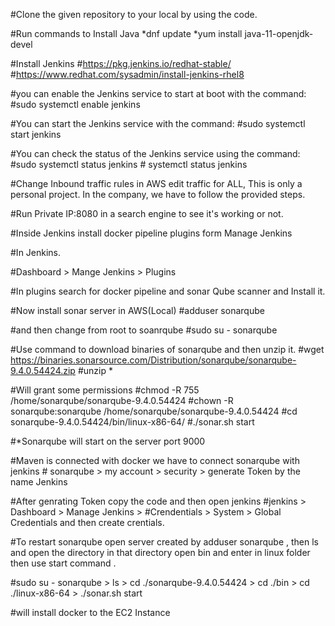 #Clone the given repository to your local by using the code.

#Run commands to Install Java
    *dnf update
    *yum install java-11-openjdk-devel

#Install Jenkins
    #https://pkg.jenkins.io/redhat-stable/
    #https://www.redhat.com/sysadmin/install-jenkins-rhel8

#you can enable the Jenkins service to start at boot with the command:
    #sudo systemctl enable jenkins

#You can start the Jenkins service with the command:
    #sudo systemctl start jenkins

#You can check the status of the Jenkins service using the command:
    #sudo systemctl status jenkins
    # systemctl status jenkins

#Change Inbound traffic rules in AWS edit traffic for ALL, This is only a personal project. In the company, we have to follow the provided steps.

#Run Private IP:8080 in a search engine to see it's working or not.

#Inside Jenkins install docker pipeline plugins form Manage Jenkins

#In Jenkins.

#Dashboard > Mange Jenkins > Plugins

#In plugins search for docker pipeline and sonar Qube scanner and Install it.

#Now install sonar server in AWS(Local)
    #adduser sonarqube

#and then change from root to  soanrqube
    #sudo su - sonarqube

#Use command to download binaries of sonarqube and then unzip it.
    #wget https://binaries.sonarsource.com/Distribution/sonarqube/sonarqube-9.4.0.54424.zip
    #unzip *

#Will grant some permissions
    #chmod -R 755 /home/sonarqube/sonarqube-9.4.0.54424
    #chown -R sonarqube:sonarqube /home/sonarqube/sonarqube-9.4.0.54424
    #cd sonarqube-9.4.0.54424/bin/linux-x86-64/
    #./sonar.sh start

#*Sonarqube will start on the server port 9000

#Maven is connected with docker we have to connect sonarqube with jenkins
    # sonarqube > my account > security > generate Token by the name Jenkins

#After genrating Token copy the code and then open jenkins
   #jenkins  >  Dashboard > Manage Jenkins >    #Crendentials > System > Global Credentials and then create crentials.

#To restart sonarqube
open server created by adduser sonarqube , then  ls and open the directory in that directory open bin and enter in linux folder then use start command .

#sudo su - sonarqube  >  ls >  cd ./sonarqube-9.4.0.54424 > cd ./bin > cd ./linux-x86-64 > ./sonar.sh start


#will install docker to the EC2 Instance
